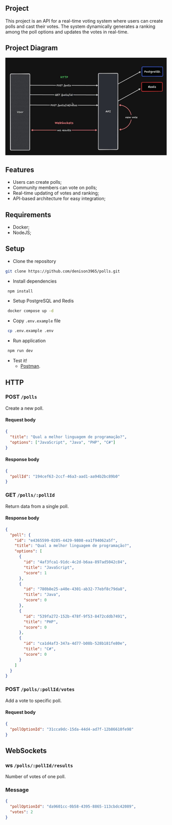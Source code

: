 
## Project

This project is an API for a real-time voting system where users can create polls and cast their votes.
The system dynamically generates a ranking among the poll options and updates the votes in real-time.

## Project Diagram

![Diagrama](./project/projectDiagram.jpg)

## Features

- Users can create polls;
- Community members can vote on polls;
- Real-time updating of votes and ranking;
- API-based architecture for easy integration;

## Requirements

- Docker;
- NodeJS;

## Setup

- Clone the repository

```bash
git clone https://github.com/denison3965/polls.git
```

- Install dependencies

```bash
 npm install
```

- Setup PostgreSQL and Redis

```bash
 docker compose up -d
```

- Copy `.env.example` file

```bash
 cp .env.example .env
```

- Run application

```bash
 npm run dev
```

- Test it!
  - [Postman](https://www.postman.com/).

## HTTP

### POST `/polls`

Create a new poll.

#### Request body

```json
{
  "title": "Qual a melhor linguagem de programação?",
  "options": ["JavaScript", "Java", "PHP", "C#"]
}
```

#### Response body

```json
{
  "pollId": "194cef63-2ccf-46a3-aad1-aa94b2bc89b0"
}
```

### GET `/polls/:pollId`

Return data from a single poll.

#### Response body

```json
{
  "poll": {
    "id": "e4365599-0205-4429-9808-ea1f94062a5f",
    "title": "Qual a melhor linguagem de programação?",
    "options": [
      {
        "id": "4af3fca1-91dc-4c2d-b6aa-897ad5042c84",
        "title": "JavaScript",
        "score": 1
      },
      {
        "id": "780b8e25-a40e-4301-ab32-77ebf8c79da8",
        "title": "Java",
        "score": 0
      },
      {
        "id": "539fa272-152b-478f-9f53-8472cddb7491",
        "title": "PHP",
        "score": 0
      },
      {
        "id": "ca1d4af3-347a-4d77-b08b-528b181fe80e",
        "title": "C#",
        "score": 0
      }
    ]
  }
}
```

### POST `/polls/:pollId/votes`

Add a vote to specific poll.

#### Request body

```json
{
  "pollOptionId": "31cca9dc-15da-44d4-ad7f-12b86610fe98"
}
```

## WebSockets

### ws `/polls/:pollId/results`

Number of votes of one poll.

### Message

```json
{
  "pollOptionId": "da9601cc-0b58-4395-8865-113cbdc42089",
  "votes": 2
}
```
